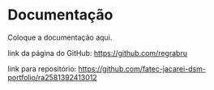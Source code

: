 # Documentação

Coloque a documentação aqui.

link da página do GitHub: https://github.com/regrabru

link para repositório: https://github.com/fatec-jacarei-dsm-portfolio/ra2581392413012
